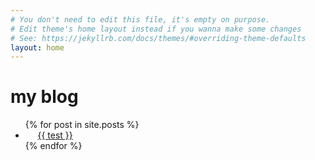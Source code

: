 ```yaml
---
# You don't need to edit this file, it's empty on purpose.
# Edit theme's home layout instead if you wanna make some changes
# See: https://jekyllrb.com/docs/themes/#overriding-theme-defaults
layout: home
---
```

<h1> my blog </h1>
<ul>
  {% for post in site.posts %}
    <li>
      <a href="{{ https://anna0503.github.io/myblog/_post/2018-01-06 test.md }}">{{ test }}</a>
    </li>
  {% endfor %}
</ul>
